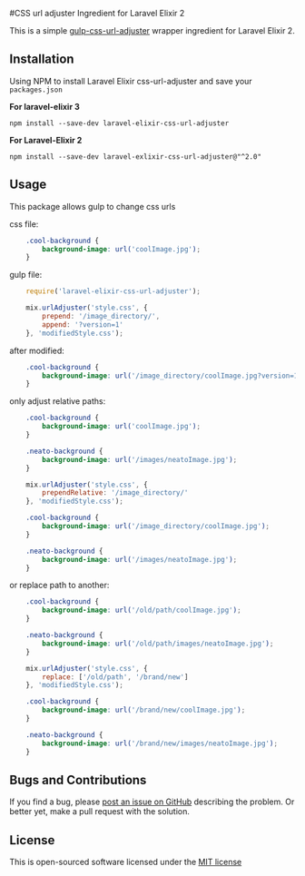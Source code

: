 #CSS url adjuster Ingredient for Laravel Elixir 2

This is a simple [gulp-css-url-adjuster](https://github.com/casualrelaxation/gulp-css-url-adjuster) wrapper ingredient for Laravel Elixir 2.

## Installation

Using NPM to install Laravel Elixir css-url-adjuster and save your `packages.json`

**For laravel-elixir 3**
```
npm install --save-dev laravel-elixir-css-url-adjuster
```

**For Laravel-Elixir 2**
```
npm install --save-dev laravel-exlixir-css-url-adjuster@"^2.0"
```

## Usage

This package allows gulp to change css urls

css file:

```css
    .cool-background {
        background-image: url('coolImage.jpg');
    }
```
gulp file:

```javascript
    require('laravel-elixir-css-url-adjuster');

    mix.urlAdjuster('style.css', {
        prepend: '/image_directory/',
        append: '?version=1'
    }, 'modifiedStyle.css');
```

after modified:

```css
    .cool-background {
        background-image: url('/image_directory/coolImage.jpg?version=1');
    }
```

only adjust relative paths:

```css
    .cool-background {
        background-image: url('coolImage.jpg');
    }

    .neato-background {
        background-image: url('/images/neatoImage.jpg');
    }
```

```javascript
    mix.urlAdjuster('style.css', {
        prependRelative: '/image_directory/'
    }, 'modifiedStyle.css');
```

```css
    .cool-background {
        background-image: url('/image_directory/coolImage.jpg');
    }

    .neato-background {
        background-image: url('/images/neatoImage.jpg');
    }
```

or replace path to another:

```css
    .cool-background {
        background-image: url('/old/path/coolImage.jpg');
    }

    .neato-background {
        background-image: url('/old/path/images/neatoImage.jpg');
    }
```

```javascript
    mix.urlAdjuster('style.css', {
        replace: ['/old/path', '/brand/new']
    }, 'modifiedStyle.css');
```

```css
    .cool-background {
        background-image: url('/brand/new/coolImage.jpg');
    }

    .neato-background {
        background-image: url('/brand/new/images/neatoImage.jpg');
    }
```

## Bugs and Contributions

If you find a bug, please [post an issue on GitHub](https://github.com/farrrr/laravel-elixir-css-url-adjuster/issues) describing the problem.
Or better yet, make a pull request with the solution.

## License

This is open-sourced software licensed under the [MIT license](http://opensource.org/licenses/MIT)
